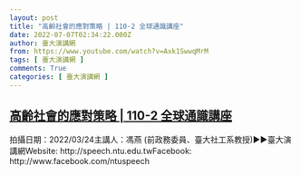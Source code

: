 ```yaml
---
layout: post
title: "高齡社會的應對策略 | 110-2 全球通識講座"
date: 2022-07-07T02:34:22.000Z
author: 臺大演講網
from: https://www.youtube.com/watch?v=Axk1SwwqMrM
tags: [ 臺大演講網 ]
comments: True
categories: [ 臺大演講網 ]
---
```

<!--1657161262000-->
[高齡社會的應對策略 | 110-2 全球通識講座](https://www.youtube.com/watch?v=Axk1SwwqMrM)
------

<div>
拍攝日期：2022/03/24主講人：馮燕 (前政務委員、臺大社工系教授)►►臺大演講網Website: http://speech.ntu.edu.twFacebook: http://www.facebook.com/ntuspeech
</div>
